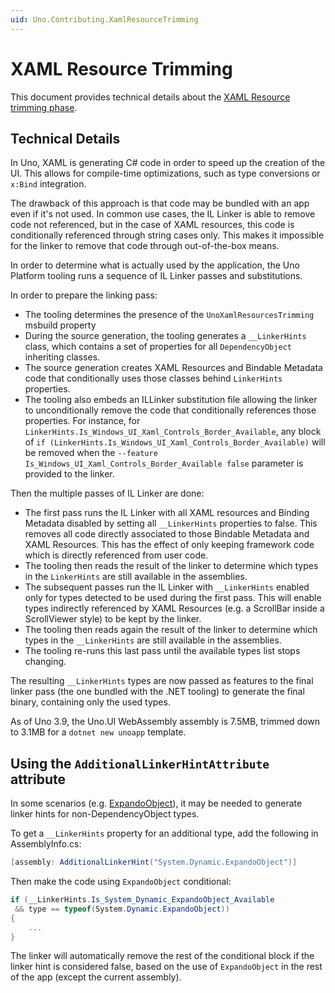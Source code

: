 ```yaml
---
uid: Uno.Contributing.XamlResourceTrimming
---
```


# XAML Resource Trimming

This document provides technical details about the [XAML Resource trimming phase](xref:Uno.Features.ResourcesTrimming).

## Technical Details

In Uno, XAML is generating C# code in order to speed up the creation of the UI. This allows for compile-time optimizations, such as type conversions or `x:Bind` integration.

The drawback of this approach is that code may be bundled with an app even if it's not used. In common use cases, the IL Linker is able to remove code not referenced, but in the case of XAML resources, this code is conditionally referenced through string cases only. This makes it impossible for the linker to remove that code through out-of-the-box means.

In order to determine what is actually used by the application, the Uno Platform tooling runs a sequence of IL Linker passes and substitutions.

In order to prepare the linking pass:

- The tooling determines the presence of the `UnoXamlResourcesTrimming` msbuild property
- During the source generation, the tooling generates a `__LinkerHints` class, which contains a set of properties for all `DependencyObject` inheriting classes.
- The source generation creates XAML Resources and Bindable Metadata code that conditionally uses those classes behind `LinkerHints` properties.
- The tooling also embeds an ILLinker substitution file allowing the linker to unconditionally remove the code that conditionally references those properties. For instance, for `LinkerHints.Is_Windows_UI_Xaml_Controls_Border_Available`, any block of `if (LinkerHints.Is_Windows_UI_Xaml_Controls_Border_Available)` will be removed when the `--feature Is_Windows_UI_Xaml_Controls_Border_Available false` parameter is provided to the linker.

Then the multiple passes of IL Linker are done:

- The first pass runs the IL Linker with all XAML resources and Binding Metadata disabled by setting all `__LinkerHints` properties to false. This removes all code directly associated to those Bindable Metadata and XAML Resources. This has the effect of only keeping framework code which is directly referenced from user code.
- The tooling then reads the result of the linker to determine which types in the `LinkerHints` are still available in the assemblies.
- The subsequent passes run the IL Linker with `__LinkerHints` enabled only for types detected to be used during the first pass. This will enable types indirectly referenced by XAML Resources (e.g. a ScrollBar inside a ScrollViewer style) to be kept by the linker.
- The tooling then reads again the result of the linker to determine which types in the `__LinkerHints` are still available in the assemblies.
- The tooling re-runs this last pass until the available types list stops changing.

The resulting `__LinkerHints` types are now passed as features to the final linker pass (the one bundled with the .NET tooling) to generate the final binary, containing only the used types.

As of Uno 3.9, the Uno.UI WebAssembly assembly is 7.5MB, trimmed down to 3.1MB for a `dotnet new unoapp` template.

## Using the `AdditionalLinkerHintAttribute` attribute

In some scenarios (e.g. [ExpandoObject](https://learn.microsoft.com/en-us/dotnet/api/system.dynamic.expandoobject?view=net-9.0)), it may be needed to generate linker hints for non-DependencyObject types.

To get a `__LinkerHints` property for an additional type, add the following in AssemblyInfo.cs:

```csharp
[assembly: AdditionalLinkerHint("System.Dynamic.ExpandoObject")]
```

Then make the code using `ExpandoObject` conditional:

```csharp
if (__LinkerHints.Is_System_Dynamic_ExpandoObject_Available
 && type == typeof(System.Dynamic.ExpandoObject))
{
    ...
}
```

The linker will automatically remove the rest of the conditional block if the linker hint is considered false, based on the use of `ExpandoObject` in the rest of the app (except the current assembly).
